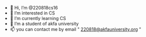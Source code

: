 - 👋 Hi, I’m @220818cs16
- 👀 I’m interested in CS
- 🌱 I’m currently learning CS
- 💞️ I’m a student of akfa university
- 📫 you can contact me by email " 220818@akfauniversity.org "

<!---
220818cs16/220818cs16 is a ✨ special ✨ repository because its `README.md` (this file) appears on your GitHub profile.
You can click the Preview link to take a look at your changes.
--->

